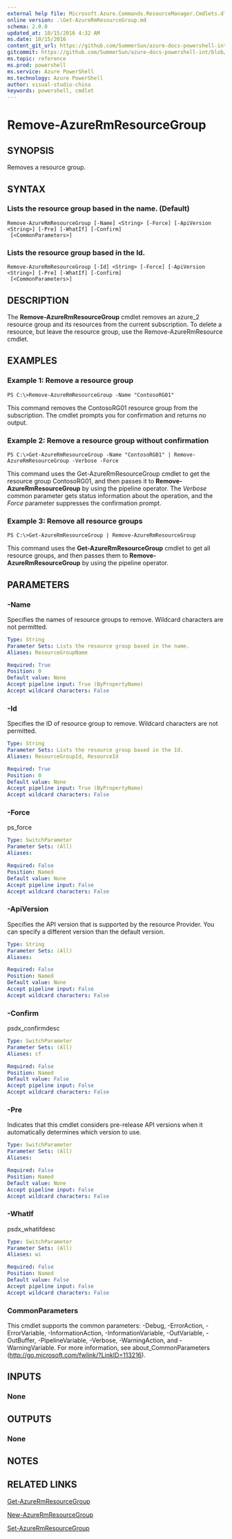 ```yaml
---
external help file: Microsoft.Azure.Commands.ResourceManager.Cmdlets.dll-Help.xml
online version: .\Get-AzureRmResourceGroup.md
schema: 2.0.0
updated_at: 10/15/2016 4:32 AM
ms.date: 10/15/2016
content_git_url: https://github.com/SummerSun/azure-docs-powershell-int/blob/master/azureps-cmdlets-docs/ResourceManager/AzureRM.Resources/v1.0/CmdletMDs/Remove-AzureRmResourceGroup.md
gitcommit: https://github.com/SummerSun/azure-docs-powershell-int/blob/1bfd8e268acfc1799ad3f17c5a982578f54443cf/azureps-cmdlets-docs/ResourceManager/AzureRM.Resources/v1.0/CmdletMDs/Remove-AzureRmResourceGroup.md
ms.topic: reference
ms.prod: powershell
ms.service: Azure PowerShell
ms.technology: Azure PowerShell
author: visual-studio-china
keywords: powershell, cmdlet
---
```


# Remove-AzureRmResourceGroup

## SYNOPSIS
Removes a resource group.

## SYNTAX

### Lists the resource group based in the name. (Default)
```
Remove-AzureRmResourceGroup [-Name] <String> [-Force] [-ApiVersion <String>] [-Pre] [-WhatIf] [-Confirm]
 [<CommonParameters>]
```

### Lists the resource group based in the Id.
```
Remove-AzureRmResourceGroup [-Id] <String> [-Force] [-ApiVersion <String>] [-Pre] [-WhatIf] [-Confirm]
 [<CommonParameters>]
```

## DESCRIPTION
The **Remove-AzureRmResourceGroup** cmdlet removes an azure_2 resource group and its resources from the current subscription.
To delete a resource, but leave the resource group, use the Remove-AzureRmResource cmdlet.

## EXAMPLES

### Example 1: Remove a resource group
```
PS C:\>Remove-AzureRmResourceGroup -Name "ContosoRG01"
```

This command removes the ContosoRG01 resource group from the subscription.
The cmdlet prompts you for confirmation and returns no output.

### Example 2: Remove a resource group without confirmation
```
PS C:\>Get-AzureRmResourceGroup -Name "ContosoRG01" | Remove-AzureRmResourceGroup -Verbose -Force
```

This command uses the Get-AzureRmResourceGroup cmdlet to get the resource group ContosoRG01, and then passes it to **Remove-AzureRmResourceGroup** by using the pipeline operator.
The *Verbose* common parameter gets status information about the operation, and the *Force* parameter suppresses the confirmation prompt.

### Example 3: Remove all resource groups
```
PS C:\>Get-AzureRmResourceGroup | Remove-AzureRmResourceGroup
```

This command uses the **Get-AzureRmResourceGroup** cmdlet to get all resource groups, and then passes them to **Remove-AzureRmResourceGroup** by using the pipeline operator.

## PARAMETERS

### -Name
Specifies the names of resource groups to remove.
Wildcard characters are not permitted.

```yaml
Type: String
Parameter Sets: Lists the resource group based in the name.
Aliases: ResourceGroupName

Required: True
Position: 0
Default value: None
Accept pipeline input: True (ByPropertyName)
Accept wildcard characters: False
```

### -Id
Specifies the ID of resource group to remove.
Wildcard characters are not permitted.

```yaml
Type: String
Parameter Sets: Lists the resource group based in the Id.
Aliases: ResourceGroupId, ResourceId

Required: True
Position: 0
Default value: None
Accept pipeline input: True (ByPropertyName)
Accept wildcard characters: False
```

### -Force
ps_force

```yaml
Type: SwitchParameter
Parameter Sets: (All)
Aliases: 

Required: False
Position: Named
Default value: None
Accept pipeline input: False
Accept wildcard characters: False
```

### -ApiVersion
Specifies the API version that is supported by the resource Provider.
You can specify a different version than the default version.

```yaml
Type: String
Parameter Sets: (All)
Aliases: 

Required: False
Position: Named
Default value: None
Accept pipeline input: False
Accept wildcard characters: False
```

### -Confirm
psdx_confirmdesc

```yaml
Type: SwitchParameter
Parameter Sets: (All)
Aliases: cf

Required: False
Position: Named
Default value: False
Accept pipeline input: False
Accept wildcard characters: False
```

### -Pre
Indicates that this cmdlet considers pre-release API versions when it automatically determines which version to use.

```yaml
Type: SwitchParameter
Parameter Sets: (All)
Aliases: 

Required: False
Position: Named
Default value: None
Accept pipeline input: False
Accept wildcard characters: False
```

### -WhatIf
psdx_whatifdesc

```yaml
Type: SwitchParameter
Parameter Sets: (All)
Aliases: wi

Required: False
Position: Named
Default value: False
Accept pipeline input: False
Accept wildcard characters: False
```

### CommonParameters
This cmdlet supports the common parameters: -Debug, -ErrorAction, -ErrorVariable, -InformationAction, -InformationVariable, -OutVariable, -OutBuffer, -PipelineVariable, -Verbose, -WarningAction, and -WarningVariable. For more information, see about_CommonParameters (http://go.microsoft.com/fwlink/?LinkID=113216).

## INPUTS

### None

## OUTPUTS

### None

## NOTES

## RELATED LINKS

[Get-AzureRmResourceGroup](.\Get-AzureRmResourceGroup.md)

[New-AzureRmResourceGroup](.\New-AzureRmResourceGroup.md)

[Set-AzureRmResourceGroup](.\Set-AzureRmResourceGroup.md)


